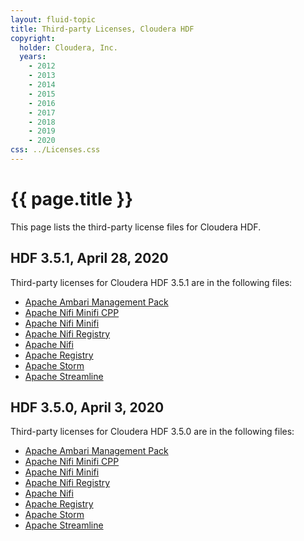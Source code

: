 ```yaml
---
layout: fluid-topic
title: Third-party Licenses, Cloudera HDF
copyright:
  holder: Cloudera, Inc.
  years:
    - 2012
    - 2013
    - 2014
    - 2015
    - 2016
    - 2017
    - 2018
    - 2019
    - 2020
css: ../Licenses.css
---
```

# {{ page.title }}

This page lists the third-party license files for Cloudera HDF.

## HDF 3.5.1, April 28, 2020

Third-party licenses for Cloudera HDF 3.5.1 are in the following files:

* [Apache Ambari Management Pack](/documentation/other/shared/licensefiles/HDF-3510_Apache_Ambari_Management_Pack.txt)
* [Apache Nifi Minifi CPP](/documentation/other/shared/licensefiles/HDF-3510_Apache_Nifi_Minifi_cpp.txt)
* [Apache Nifi Minifi](/documentation/other/shared/licensefiles/HDF-3510_Apache_Minifi.txt)
* [Apache Nifi Registry](/documentation/other/shared/licensefiles/HDF-3510_Apache_Nifi_Registry.txt)
* [Apache Nifi](/documentation/other/shared/licensefiles/HDF-3510_Apache_Nifi.txt)
* [Apache Registry](/documentation/other/shared/licensefiles/HDF-3510_Apache_Registry.txt)
* [Apache Storm](/documentation/other/shared/licensefiles/HDF-3510_Apache_Storm.txt)
* [Apache Streamline](/documentation/other/shared/licensefiles/HDF-3510_Apache_Streamline.txt)

## HDF 3.5.0, April 3, 2020

Third-party licenses for Cloudera HDF 3.5.0 are in the following files:

* [Apache Ambari Management Pack](/documentation/other/shared/licensefiles/HDF-3500_Apache_Ambari_Management_Pack.txt)
* [Apache Nifi Minifi CPP](/documentation/other/shared/licensefiles/HDF-3500_Apache_Nifi_Minifi_cpp.txt)
* [Apache Nifi Minifi](/documentation/other/shared/licensefiles/HDF-3500_Apache_Minifi.txt)
* [Apache Nifi Registry](/documentation/other/shared/licensefiles/HDF-3500_Apache_Nifi_Registry.txt)
* [Apache Nifi](/documentation/other/shared/licensefiles/HDF-3500_Apache_Nifi.txt)
* [Apache Registry](/documentation/other/shared/licensefiles/HDF-3500_Apache_Registry.txt)
* [Apache Storm](/documentation/other/shared/licensefiles/HDF-3500_Apache_Storm.txt)
* [Apache Streamline](/documentation/other/shared/licensefiles/HDF-3500_Apache_Streamline.txt)
